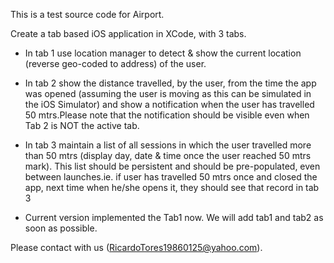 This is a test source code for Airport.

Create a tab based iOS application in XCode, with 3 tabs.
- In tab 1
 use location manager to detect & show the current location (reverse geo-coded to address) of the user.

- In tab 2
 show the distance travelled, by the user, from the time the app was opened (assuming the user is moving as this can be simulated in the iOS Simulator) and show a notification when the user has travelled 50 mtrs.Please note that the notification should be visible even when Tab 2 is NOT the active tab.

- In tab 3
 maintain a list of all sessions in which the user travelled more than 50 mtrs (display day, date & time once the user reached 50 mtrs mark). This list should be persistent and should be pre-populated, even between launches.ie.
 if user has travelled 50 mtrs once and closed the app, next time when he/she opens it, they should see that record in tab 3

- Current version implemented the Tab1 now.
We will add tab1 and tab2 as soon as possible.

Please contact with us (RicardoTores19860125@yahoo.com).